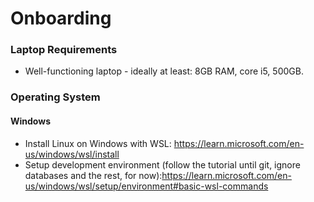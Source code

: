 # Onboarding

### Laptop Requirements

- Well-functioning laptop - ideally at least: 8GB RAM, core i5, 500GB.

### Operating System

#### Windows

- Install Linux on Windows with WSL: https://learn.microsoft.com/en-us/windows/wsl/install
- Setup development environment (follow the tutorial until git, ignore databases and the rest, for now):https://learn.microsoft.com/en-us/windows/wsl/setup/environment#basic-wsl-commands
